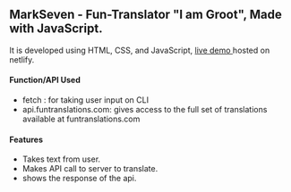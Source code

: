## MarkSeven - Fun-Translator "I am Groot", Made with JavaScript.

It is developed using HTML, CSS, and JavaScript, [live demo ](https://funtranslationali.netlify.app/) hosted on netlify.

#### Function/API Used

- fetch : for taking user input on CLI
- api.funtranslations.com: gives access to the full set of translations available at funtranslations.com

#### Features

- Takes text from user.
- Makes API call to server to translate.
- shows the response of the api.
